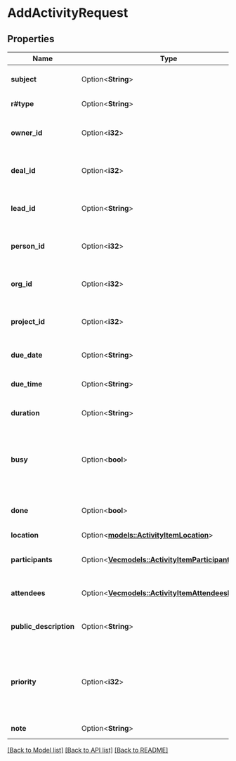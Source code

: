 # AddActivityRequest

## Properties

Name | Type | Description | Notes
------------ | ------------- | ------------- | -------------
**subject** | Option<**String**> | The subject of the activity | [optional]
**r#type** | Option<**String**> | The type of the activity | [optional]
**owner_id** | Option<**i32**> | The ID of the user who owns the activity | [optional]
**deal_id** | Option<**i32**> | The ID of the deal linked to the activity | [optional]
**lead_id** | Option<**String**> | The ID of the lead linked to the activity | [optional]
**person_id** | Option<**i32**> | The ID of the person linked to the activity | [optional]
**org_id** | Option<**i32**> | The ID of the organization linked to the activity | [optional]
**project_id** | Option<**i32**> | The ID of the project linked to the activity | [optional]
**due_date** | Option<**String**> | The due date of the activity | [optional]
**due_time** | Option<**String**> | The due time of the activity | [optional]
**duration** | Option<**String**> | The duration of the activity | [optional]
**busy** | Option<**bool**> | Whether the activity marks the assignee as busy or not in their calendar | [optional]
**done** | Option<**bool**> | Whether the activity is marked as done or not | [optional]
**location** | Option<[**models::ActivityItemLocation**](ActivityItem_location.md)> |  | [optional]
**participants** | Option<[**Vec<models::ActivityItemParticipantsInner>**](ActivityItem_participants_inner.md)> | The participants of the activity | [optional]
**attendees** | Option<[**Vec<models::ActivityItemAttendeesInner>**](ActivityItem_attendees_inner.md)> | The attendees of the activity | [optional]
**public_description** | Option<**String**> | The public description of the activity | [optional]
**priority** | Option<**i32**> | The priority of the activity. Mappable to a specific string using activityFields API. | [optional]
**note** | Option<**String**> | The note of the activity | [optional]

[[Back to Model list]](../README.md#documentation-for-models) [[Back to API list]](../README.md#documentation-for-api-endpoints) [[Back to README]](../README.md)


